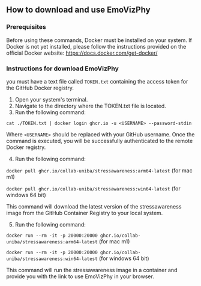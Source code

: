## How to download and use EmoVizPhy


### Prerequisites


Before using these commands, Docker must be installed on your system. If Docker is not yet installed, please follow the instructions provided on the official Docker website: https://docs.docker.com/get-docker/


### Instructions for download EmoVizPhy
you must have a text file called `TOKEN.txt` containing 
the access token for the GitHub Docker registry. 

1. Open your system's terminal.
2. Navigate to the directory where the TOKEN.txt file is located.
3. Run the following command:

`cat ./TOKEN.txt | docker login ghcr.io -u <USERNAME> --password-stdin`

Where `<USERNAME>` should be replaced with your GitHub username.
Once the command is executed, you will be successfully authenticated to the remote Docker registry.

4. Run the following command:

`docker pull ghcr.io/collab-uniba/stressawareness:arm64-latest` (for mac m1)

`docker pull ghcr.io/collab-uniba/stressawareness:win64-latest` (for windows 64 bit)

This command will download the latest version of the stressawareness image from the GitHub Container Registry to your local system.

5. Run the following command:

`docker run --rm -it -p 20000:20000 ghcr.io/collab-uniba/stressawareness:arm64-latest` (for mac m1)

`docker run --rm -it -p 20000:20000 ghcr.io/collab-uniba/stressawareness:win64-latest` (for windows 64 bit)


This command will run the stressawareness image in a container and provide you with the link to use EmoVizPhy in your browser.


